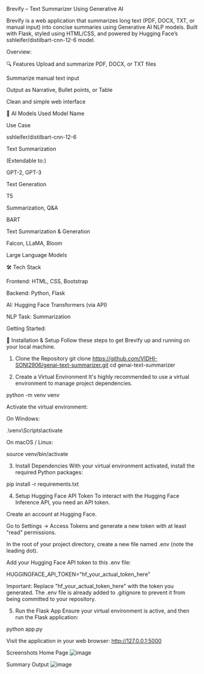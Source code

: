 Brevify – Text Summarizer Using Generative AI

Brevify is a web application that summarizes long text (PDF, DOCX, TXT, or manual input) into concise summaries using Generative AI NLP models. Built with Flask, styled using HTML/CSS, and powered by Hugging Face’s sshleifer/distilbart-cnn-12-6 model.

Overview:

🔍 Features
Upload and summarize PDF, DOCX, or TXT files

Summarize manual text input

Output as Narrative, Bullet points, or Table

Clean and simple web interface


🤖 AI Models Used
Model Name

Use Case

sshleifer/distilbart-cnn-12-6

Text Summarization

(Extendable to:)

GPT-2, GPT-3

Text Generation

T5

Summarization, Q&A

BART

Text Summarization & Generation

Falcon, LLaMA, Bloom

Large Language Models


🛠️ Tech Stack

Frontend: HTML, CSS, Bootstrap

Backend: Python, Flask

AI: Hugging Face Transformers (via API)

NLP Task: Summarization


Getting Started:

🚀 Installation & Setup
Follow these steps to get Brevify up and running on your local machine.

1. Clone the Repository
git clone https://github.com/VIDHI-SONI2906/genai-text-summarizer.git
cd genai-text-summarizer

2. Create a Virtual Environment
It's highly recommended to use a virtual environment to manage project dependencies.

python -m venv venv

Activate the virtual environment:

On Windows:

.\venv\Scripts\activate

On macOS / Linux:

source venv/bin/activate

3. Install Dependencies
With your virtual environment activated, install the required Python packages:

pip install -r requirements.txt

4. Setup Hugging Face API Token
To interact with the Hugging Face Inference API, you need an API token.

Create an account at Hugging Face.

Go to Settings → Access Tokens and generate a new token with at least "read" permissions.

In the root of your project directory, create a new file named .env (note the leading dot).

Add your Hugging Face API token to this .env file:

HUGGINGFACE_API_TOKEN="hf_your_actual_token_here"

Important: Replace "hf_your_actual_token_here" with the token you generated. The .env file is already added to .gitignore to prevent it from being committed to your repository.

5. Run the Flask App
Ensure your virtual environment is active, and then run the Flask application:

python app.py

Visit the application in your web browser: http://127.0.0.1:5000

Screenshots
Home Page
![image](https://github.com/user-attachments/assets/b9b04e8d-0fc2-4a51-b082-7e1ad29da61f)

Summary Output
![image](https://github.com/user-attachments/assets/9fe68765-82d8-4ddd-b32f-b1005e71c0f3)



